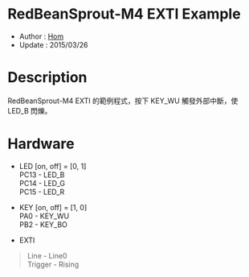 RedBeanSprout-M4 EXTI Example
========
* Author  : [Hom](http://about.me/Hom)
* Update  : 2015/03/26

Description
========
RedBeanSprout-M4 EXTI 的範例程式，按下 KEY_WU 觸發外部中斷，使 LED_B 閃爍。

Hardware
========
* LED  [on, off] = [0, 1]  
PC13 - LED_B  
PC14 - LED_G  
PC15 - LED_R  

* KEY  [on, off] = [1, 0]  
PA0  - KEY_WU  
PB2  - KEY_BO  

* EXTI  
> Line - Line0  
> Trigger - Rising  
